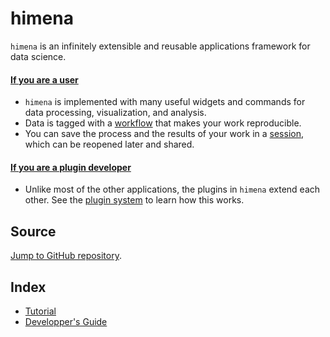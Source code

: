 # himena

`himena` is an infinitely extensible and reusable applications framework for data
science.

#### <u>If you are a user</u>

- `himena` is implemented with many useful widgets and commands for data processing,
  visualization, and analysis.
- Data is tagged with a [workflow](usage/workflows.md) that makes your work
  reproducible.
- You can save the process and the results of your work in a
  [session](usage/sessions.md), which can be reopened later and shared.

#### <u>If you are a plugin developer</u>

- Unlike most of the other applications, the plugins in `himena` extend each other. See
  the [plugin system](dev/plugin_system.md) to learn how this works.

## Source

[Jump to GitHub repository](https://github.com/hanjinliu/himena).


## Index

- [Tutorial](tutorial.md)
- [Developper's Guide](dev/index.md)
